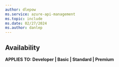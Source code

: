 ```yaml
---
author: dlepow
ms.service: azure-api-management
ms.topic: include
ms.date: 02/27/2024
ms.author: danlep
---
```


## Availability

**APPLIES TO: Developer | Basic | Standard | Premium**
